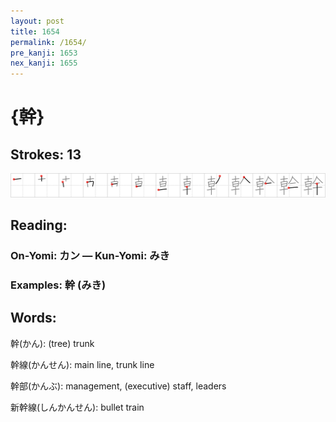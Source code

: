 ```yaml
---
layout: post
title: 1654
permalink: /1654/
pre_kanji: 1653
nex_kanji: 1655
---
```


# {幹}

## Strokes: 13

<div class="stroke"><img src="../images/E5B9B9.png" /></div>

## Reading:

### On-Yomi: カン &mdash; Kun-Yomi: みき

### Examples: 幹 (みき)

## Words:

幹(かん): (tree) trunk

幹線(かんせん): main line, trunk line

幹部(かんぶ): management, (executive) staff, leaders

新幹線(しんかんせん): bullet train
